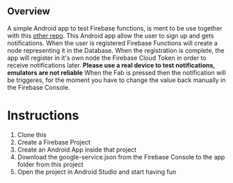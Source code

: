 ## Overview
A simple Android app to test Firebase functions, is ment to be use together with this [other repo](https://github.com/cutiko/testing-functions).
This Android app allow the user to sign up and gets notifications. When the user is registered Firebase Functions will create a node representing it in the Database.
When the registration is complete, the app will register in it's own node the Firebase Cloud Token in order to receive notifications later. **Please use a real device to test notifications, emulators are not reliable**
When the Fab is pressed then the notification will be triggeres, for the moment you have to change the value back manually in the Firebase Console.

# Instructions
1. Clone this
2. Create a Firebase Project
3. Create an Android App inside that project
4. Download the google-service.json from the Firebase Console to the app folder from this project
5. Open the project in Android Studio and start having fun
